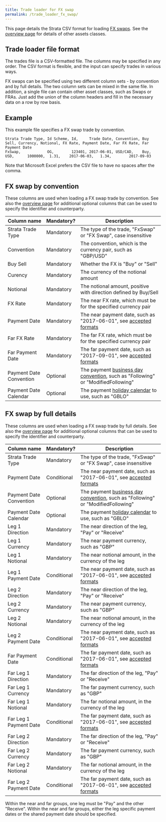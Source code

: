 ```yaml
---
title: Trade loader for FX swap
permalink: /trade_loader_fx_swap/
---
```


This page details the Strata CSV format for loading [FX swaps]({{site.baseurl}}/fx_swap).
See the [overview page]({{site.baseurl}}/trade_loader) for details of other assets classes.


## Trade loader file format

The trades file is a CSV-formatted file.
The columns may be specified in any order.
The CSV format is flexible, and the input can specify trades in various ways.

FX swaps can be specified using two different column sets - by convention and by full details.
The two column sets can be mixed in the same file.
In addition, a single file can contain other asset classes, such as Swaps or FRAs.
Just add the union of the column headers and fill in the necessary data on a row by row basis.


## Example

This example file specifies a FX swap trade by convention.

```
Strata Trade Type, Id Scheme, Id,     Trade Date, Convention, Buy Sell, Currency, Notional, FX Rate, Payment Date, Far FX Rate, Far Payment Date
FxSwap,            OG,        123401, 2017-06-01, USD/CAD,    Buy,      USD,      1000000,  1.31,    2017-06-03,   1.34,        2017-09-03
```

Note that Microsoft Excel prefers the CSV file to have no spaces after the comma.


## FX swap by convention

These columns are used when loading a FX swap trade by convention.
See also the [overview page]({{site.baseurl}}/trade_loader) for additional optional columns that can be used
to specify the identifier and counterparty.

| Column name             | Mandatory?  | Description |
|-------------------------|-------------|-------------|
| Strata Trade Type       | Mandatory   | The type of the trade, "FxSwap" or "FX Swap", case insensitive |
| Convention              | Mandatory   | The convention, which is the currency pair, such as "GBP/USD" |
| Buy Sell                | Mandatory   | Whether the FX is "Buy" or "Sell" |
| Curency                 | Mandatory   | The currency of the notional amount |
| Notional                | Mandatory   | The notional amount, positive with direction defined by Buy/Sell |
| FX Rate                 | Mandatory   | The near FX rate, which must be for the specified currency pair |
| Payment Date            | Mandatory   | The near payment date, such as "2017-06-01", see [accepted formats]({{site.baseurl}}/common_formats/) |
| Far FX Rate             | Mandatory   | The far FX rate, which must be for the specified currency pair |
| Far Payment Date        | Mandatory   | The far payment date, such as "2017-09-01", see [accepted formats]({{site.baseurl}}/common_formats/) |
| Payment Date Convention | Optional    | The payment [business day convention]({{site.baseurl}}/date_adjustments/), such as "Following" or "ModifiedFollowing" |
| Payment Date Calendar   | Optional    | The payment [holiday calendar]({{site.baseurl}}/holiday_data/) to use, such as "GBLO" |


## FX swap by full details

These columns are used when loading a FX swap trade by full details.
See also the [overview page]({{site.baseurl}}/trade_loader) for additional optional columns that can be used
to specify the identifier and counterparty.

| Column name             | Mandatory?  | Description |
|-------------------------|-------------|-------------|
| Strata Trade Type       | Mandatory   | The type of the trade, "FxSwap" or "FX Swap", case insensitive |
| Payment Date            | Conditional | The near payment date, such as "2017-06-01", see [accepted formats]({{site.baseurl}}/common_formats/) |
| Payment Date Convention | Optional    | The payment [business day convention]({{site.baseurl}}/date_adjustments/), such as "Following" or "ModifiedFollowing" |
| Payment Date Calendar   | Optional    | The payment [holiday calendar]({{site.baseurl}}/holiday_data/) to use, such as "GBLO" |
| Leg 1 Direction         | Mandatory   | The near direction of the leg, "Pay" or "Receive" |
| Leg 1 Currency          | Mandatory   | The near payment currency, such as "GBP" |
| Leg 1 Notional          | Mandatory   | The near notional amount, in the currency of the leg |
| Leg 1 Payment Date      | Conditional | The near payment date, such as "2017-06-01", see [accepted formats]({{site.baseurl}}/common_formats/) |
| Leg 2 Direction         | Mandatory   | The near direction of the leg, "Pay" or "Receive" |
| Leg 2 Currency          | Mandatory   | The near payment currency, such as "GBP" |
| Leg 2 Notional          | Mandatory   | The near notional amount, in the currency of the leg |
| Leg 2 Payment Date      | Conditional | The near payment date, such as "2017-06-01", see [accepted formats]({{site.baseurl}}/common_formats/) |
| Far Payment Date        | Conditional | The far payment date, such as "2017-06-01", see [accepted formats]({{site.baseurl}}/common_formats/) |
| Far Leg 1 Direction     | Mandatory   | The far direction of the leg, "Pay" or "Receive" |
| Far Leg 1 Currency      | Mandatory   | The far payment currency, such as "GBP" |
| Far Leg 1 Notional      | Mandatory   | The far notional amount, in the currency of the leg |
| Far Leg 1 Payment Date  | Conditional | The far payment date, such as "2017-06-01", see [accepted formats]({{site.baseurl}}/common_formats/) |
| Far Leg 2 Direction     | Mandatory   | The far direction of the leg, "Pay" or "Receive" |
| Far Leg 2 Currency      | Mandatory   | The far payment currency, such as "GBP" |
| Far Leg 2 Notional      | Mandatory   | The far notional amount, in the currency of the leg |
| Far Leg 2 Payment Date  | Conditional | The far payment date, such as "2017-06-01", see [accepted formats]({{site.baseurl}}/common_formats/) |

Within the near and far groups, one leg must be "Pay" and the other "Receive".
Within the near and far groups, either the leg specific payment dates or the shared payment date should be specified.
